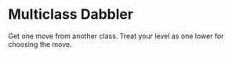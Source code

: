 # Multiclass Dabbler
Get one move from another class. Treat your level as one lower for choosing the move. 